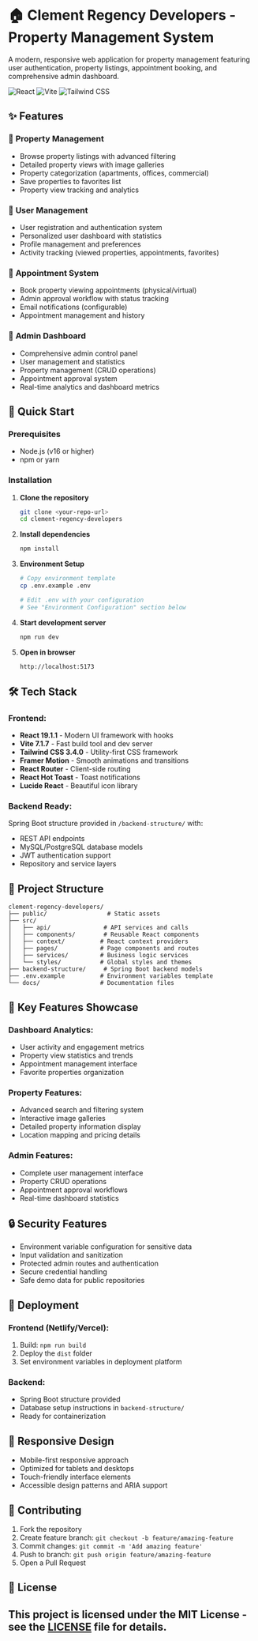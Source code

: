 # 🏠 Clement Regency Developers - Property Management System

A modern, responsive web application for property management featuring user authentication, property listings, appointment booking, and comprehensive admin dashboard.

![React](https://img.shields.io/badge/React-19.1.1-blue)
![Vite](https://img.shields.io/badge/Vite-7.1.7-green) 
![Tailwind CSS](https://img.shields.io/badge/Tailwind-3.4.0-cyan)

## ✨ Features

### 🏢 **Property Management**
- Browse property listings with advanced filtering
- Detailed property views with image galleries
- Property categorization (apartments, offices, commercial)
- Save properties to favorites list
- Property view tracking and analytics

### 👥 **User Management** 
- User registration and authentication system
- Personalized user dashboard with statistics
- Profile management and preferences
- Activity tracking (viewed properties, appointments, favorites)

### 📅 **Appointment System**
- Book property viewing appointments (physical/virtual)
- Admin approval workflow with status tracking
- Email notifications (configurable)
- Appointment management and history

### 🔧 **Admin Dashboard**
- Comprehensive admin control panel
- User management and statistics
- Property management (CRUD operations)
- Appointment approval system
- Real-time analytics and dashboard metrics

## 🚀 Quick Start

### Prerequisites
- Node.js (v16 or higher)
- npm or yarn

### Installation

1. **Clone the repository**
   ```bash
   git clone <your-repo-url>
   cd clement-regency-developers
   ```

2. **Install dependencies**
   ```bash
   npm install
   ```

3. **Environment Setup**
   ```bash
   # Copy environment template
   cp .env.example .env
   
   # Edit .env with your configuration
   # See "Environment Configuration" section below
   ```

4. **Start development server**
   ```bash
   npm run dev
   ```

5. **Open in browser**
   ```
   http://localhost:5173
   ```
## 🛠️ Tech Stack

### **Frontend:**
- **React 19.1.1** - Modern UI framework with hooks
- **Vite 7.1.7** - Fast build tool and dev server
- **Tailwind CSS 3.4.0** - Utility-first CSS framework
- **Framer Motion** - Smooth animations and transitions
- **React Router** - Client-side routing
- **React Hot Toast** - Toast notifications
- **Lucide React** - Beautiful icon library

### **Backend Ready:**
Spring Boot structure provided in `/backend-structure/` with:
- REST API endpoints
- MySQL/PostgreSQL database models  
- JWT authentication support
- Repository and service layers

## 📁 Project Structure

```
clement-regency-developers/
├── public/                 # Static assets
├── src/
│   ├── api/               # API services and calls
│   ├── components/        # Reusable React components
│   ├── context/          # React context providers
│   ├── pages/            # Page components and routes
│   ├── services/         # Business logic services
│   └── styles/           # Global styles and themes
├── backend-structure/     # Spring Boot backend models
├── .env.example          # Environment variables template
└── docs/                 # Documentation files
```

## 🎨 Key Features Showcase

### **Dashboard Analytics:**
- User activity and engagement metrics
- Property view statistics and trends
- Appointment management interface
- Favorite properties organization

### **Property Features:**
- Advanced search and filtering system
- Interactive image galleries
- Detailed property information display
- Location mapping and pricing details

### **Admin Features:**
- Complete user management interface
- Property CRUD operations
- Appointment approval workflows
- Real-time dashboard statistics

## 🔒 Security Features

- Environment variable configuration for sensitive data
- Input validation and sanitization
- Protected admin routes and authentication
- Secure credential handling
- Safe demo data for public repositories

## 🚀 Deployment

### **Frontend (Netlify/Vercel):**
1. Build: `npm run build`
2. Deploy the `dist` folder
3. Set environment variables in deployment platform

### **Backend:**
- Spring Boot structure provided
- Database setup instructions in `backend-structure/`
- Ready for containerization

## 📱 Responsive Design

- Mobile-first responsive approach
- Optimized for tablets and desktops
- Touch-friendly interface elements
- Accessible design patterns and ARIA support

## 🤝 Contributing

1. Fork the repository
2. Create feature branch: `git checkout -b feature/amazing-feature`
3. Commit changes: `git commit -m 'Add amazing feature'`
4. Push to branch: `git push origin feature/amazing-feature`
5. Open a Pull Request

## 📄 License

This project is licensed under the MIT License - see the [LICENSE](LICENSE) file for details.
---